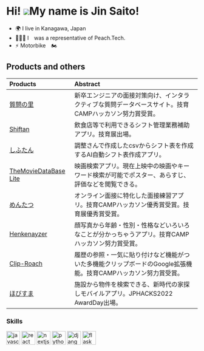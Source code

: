 Hi! ![](https://user-images.githubusercontent.com/18350557/176309783-0785949b-9127-417c-8b55-ab5a4333674e.gif)My name is Jin Saito!
=====================================================================================================================================

* 🌍  I live in Kanagawa, Japan
* 👨‍👨‍👦 I　was a representative of Peach.Tech.
* ⚡ Motorbike　🏍

## Products and others
| Products | Abstract |
| :-- | :-- |
| [質問の里](https://github.com/JinA293/EngineerQuestionList) | 新卒エンジニアの面接対策向け、インタラクティブな質問データベースサイト。技育CAMPハッカソン努力賞受賞。 |
| [Shiftan](https://github.com/nineteen2021/shiftan-v2) | 飲食店等で利用できるシフト管理業務補助アプリ。技育展出場。 |
| [しふたん](https://github.com/nineteen2021/shiftan) | 調整さんで作成したcsvからシフト表を作成するAI自動シフト表作成アプリ。 |
| [TheMovieDataBase Lite](https://github.com/JinA293/TheMovieDatabaseLite_cs50FinalProject) | 映画検索アプリ。現在上映中の映画やキーワード検索が可能でポスター、あらすじ、評価などを閲覧できる。|
| [めんたつ](https://github.com/masachika-kamada/interview-practice) | オンライン面接に特化した面接練習アプリ。技育CAMPハッカソン優秀賞受賞。技育展優秀賞受賞。 |
| [Henkenayzer](https://github.com/shimizuyuta/hackathon_vol5) | 顔写真から年齢・性別・性格などいろいろなことが分かっちゃうアプリ。技育CAMPハッカソン努力賞受賞。 |
| [Clip-Roach](https://github.com/shimizuyuta/hackathon_vol4_0618)| 履歴の参照・一気に貼り付けなど機能がついた多機能クリップボードのGoogle拡張機能。技育CAMPハッカソン努力賞受賞。 |
| [ほびすま](https://github.com/jphacks/F_2202)| 施設から物件を検索できる、新時代の家探しモバイルアプリ。JPHACKS2022 AwardDay出場。 |


<!-- ### List of my portfolio -->

### Skills

<p align="left">
  <a target="_blank" rel="noreferrer"><img src="https://raw.githubusercontent.com/danielcranney/readme-generator/main/public/icons/skills/javascript-colored.svg" width="36" height="36" alt="javascript" /></a>
  <a target="_blank" rel="noreferrer"><img src="https://raw.githubusercontent.com/danielcranney/readme-generator/main/public/icons/skills/react-colored.svg" width="36" height="36" alt="react" /></a>
  <a target="_blank" rel="noreferrer"><img src="https://raw.githubusercontent.com/danielcranney/readme-generator/main/public/icons/skills/nextjs-colored.svg" width="36" height="36" alt="nextjs" /></a>
  <a　target="_blank" rel="noreferrer"><img src="https://raw.githubusercontent.com/danielcranney/readme-generator/main/public/icons/skills/python-colored.svg" width="36" height="36" alt="python" /></a>
  <a target="_blank" rel="noreferrer"><img src="https://raw.githubusercontent.com/danielcranney/readme-generator/main/public/icons/skills/django-colored.svg" width="36" height="36" alt="django" /></a>
  <a target="_blank" rel="noreferrer"><img src="https://raw.githubusercontent.com/danielcranney/readme-generator/main/public/icons/skills/flask-colored.svg" width="36" height="36" alt="flask" /></a>
</p>

<!--
### Socials

<p align="left"> 
  <a href="https://www.github.com/JinA293" target="_blank" rel="noreferrer"><img src="https://raw.githubusercontent.com/danielcranney/readme-generator/main/public/icons/socials/github.svg" width="32" height="32" /></a> 
  <a href="https://www.twitter.com/jin_pro_01" target="_blank" rel="noreferrer"><img src="https://raw.githubusercontent.com/danielcranney/readme-generator/main/public/icons/socials/twitter.svg" width="32" height="32" /></a>
</p>
-->

<p align="left"> 
<!--   <img alt="Top Langs" height="150px" src="https://github-readme-stats.vercel.app/api/top-langs/?username=JinA293&layout=compact&show_icons=true&theme=tokyonight" />
  <img alt="github stats" height="150px" src="https://github-readme-stats.vercel.app/api?username=JinA293&theme=tokyonight&show_icons=ture" /> -->
  <!--<img height="148px" src="https://github-readme-streak-stats.herokuapp.com/?user=JinA293&theme=dark" />-->
<!--   <img height="150px" width="485px"src="https://activity-graph.herokuapp.com/graph?username=JinA293&theme=react-dark" alt="GitHub Commits Graph" /> -->
</p>

<!-- [![trophy](https://github-profile-trophy.vercel.app/?username=JinA293&theme=onedark&column=7)](https://github.com/ryo-ma/github-profile-trophy) -->
<!--
<p align="left">
  <a href="https://github.com/JinA293/JinA293/">
    <img src="https://komarev.com/ghpvc/?username=JinA293" alt="JinA293" />
  </a>
  <a href="http://twitter.com/jin_pro_01">
    <img height="20" src="https://img.shields.io/twitter/follow/jin_pro_01?label=Twitter&logo=twitter&style=flat" />
  </a>
  <a href="https://github.com/JinA293">
    <img height="20" src="https://img.shields.io/github/followers/JinA293?label=follow&logo=github&style=flat" />
  </a>
</p>
-->
